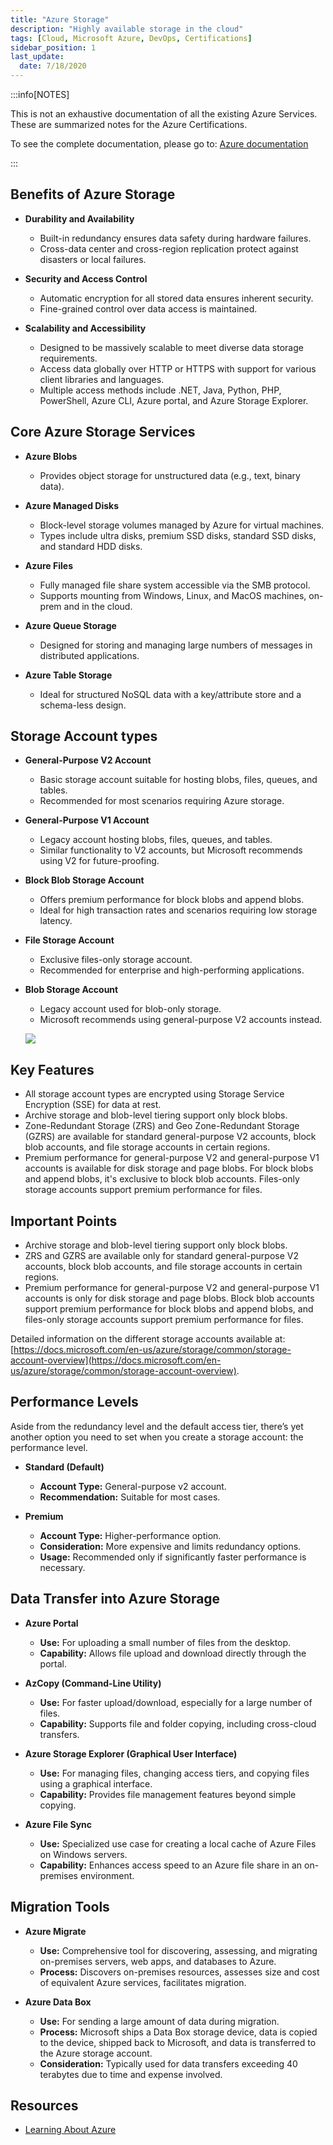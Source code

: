 ```yaml
---
title: "Azure Storage"
description: "Highly available storage in the cloud"
tags: [Cloud, Microsoft Azure, DevOps, Certifications]
sidebar_position: 1
last_update:
  date: 7/18/2020
---
```


:::info[NOTES]

This is not an exhaustive documentation of all the existing Azure Services. These are summarized notes for the Azure Certifications.

To see the complete documentation, please go to: [Azure documentation](https://learn.microsoft.com/en-us/azure/?product=popular)

:::



## Benefits of Azure Storage 

- **Durability and Availability**
   - Built-in redundancy ensures data safety during hardware failures.
   - Cross-data center and cross-region replication protect against disasters or local failures.

- **Security and Access Control**
   - Automatic encryption for all stored data ensures inherent security.
   - Fine-grained control over data access is maintained.

- **Scalability and Accessibility**
   - Designed to be massively scalable to meet diverse data storage requirements.
   - Access data globally over HTTP or HTTPS with support for various client libraries and languages.
   - Multiple access methods include .NET, Java, Python, PHP, PowerShell, Azure CLI, Azure portal, and Azure Storage Explorer.

## Core Azure Storage Services

- **Azure Blobs**
   - Provides object storage for unstructured data (e.g., text, binary data).

- **Azure Managed Disks**
   - Block-level storage volumes managed by Azure for virtual machines.
   - Types include ultra disks, premium SSD disks, standard SSD disks, and standard HDD disks.

- **Azure Files**
   - Fully managed file share system accessible via the SMB protocol.
   - Supports mounting from Windows, Linux, and MacOS machines, on-prem and in the cloud.

- **Azure Queue Storage**
   - Designed for storing and managing large numbers of messages in distributed applications.

- **Azure Table Storage**
   - Ideal for structured NoSQL data with a key/attribute store and a schema-less design.


## Storage Account types

- **General-Purpose V2 Account**
   - Basic storage account suitable for hosting blobs, files, queues, and tables.
   - Recommended for most scenarios requiring Azure storage.
  
- **General-Purpose V1 Account**
   - Legacy account hosting blobs, files, queues, and tables.
   - Similar functionality to V2 accounts, but Microsoft recommends using V2 for future-proofing.

- **Block Blob Storage Account**
   - Offers premium performance for block blobs and append blobs.
   - Ideal for high transaction rates and scenarios requiring low storage latency.

- **File Storage Account**
   - Exclusive files-only storage account.
   - Recommended for enterprise and high-performing applications.

- **Blob Storage Account**
   - Legacy account used for blob-only storage.
   - Microsoft recommends using general-purpose V2 accounts instead.

   <div class="img-center">

   ![](/img/docs/azure-storage-accountsss.png)

   </div>


## Key Features

- All storage account types are encrypted using Storage Service Encryption (SSE) for data at rest.
- Archive storage and blob-level tiering support only block blobs.
- Zone-Redundant Storage (ZRS) and Geo Zone-Redundant Storage (GZRS) are available for standard general-purpose V2 accounts, block blob accounts, and file storage accounts in certain regions.
- Premium performance for general-purpose V2 and general-purpose V1 accounts is available for disk storage and page blobs. For block blobs and append blobs, it's exclusive to block blob accounts. Files-only storage accounts support premium performance for files.

## Important Points

- Archive storage and blob-level tiering support only block blobs.
- ZRS and GZRS are available only for standard general-purpose V2 accounts, block blob accounts, and file storage accounts in certain regions.
- Premium performance for general-purpose V2 and general-purpose V1 accounts is only for disk storage and page blobs. Block blob accounts support premium performance for block blobs and append blobs, and files-only storage accounts support premium performance for files.

Detailed information on the different storage accounts available at: [https://docs.microsoft.com/en-us/azure/storage/common/storage-account-overview](https://docs.microsoft.com/en-us/azure/storage/common/storage-account-overview).


 

## Performance Levels

Aside from the redundancy level and the default access tier, there’s yet another option you need to set when you create a storage account: the performance level.

- **Standard (Default)**

   - **Account Type:** General-purpose v2 account.
   - **Recommendation:** Suitable for most cases.

- **Premium**

   - **Account Type:** Higher-performance option.
   - **Consideration:** More expensive and limits redundancy options.
   - **Usage:** Recommended only if significantly faster performance is necessary.


## Data Transfer into Azure Storage

- **Azure Portal**

   - **Use:** For uploading a small number of files from the desktop.
   - **Capability:** Allows file upload and download directly through the portal.

- **AzCopy (Command-Line Utility)**

   - **Use:** For faster upload/download, especially for a large number of files.
   - **Capability:** Supports file and folder copying, including cross-cloud transfers.

- **Azure Storage Explorer (Graphical User Interface)**

   - **Use:** For managing files, changing access tiers, and copying files using a graphical interface.
   - **Capability:** Provides file management features beyond simple copying.

- **Azure File Sync**

   - **Use:** Specialized use case for creating a local cache of Azure Files on Windows servers.
   - **Capability:** Enhances access speed to an Azure file share in an on-premises environment.

## Migration Tools


- **Azure Migrate**

   - **Use:** Comprehensive tool for discovering, assessing, and migrating on-premises servers, web apps, and databases to Azure.
   - **Process:** Discovers on-premises resources, assesses size and cost of equivalent Azure services, facilitates migration.

- **Azure Data Box**

   - **Use:** For sending a large amount of data during migration.
   - **Process:** Microsoft ships a Data Box storage device, data is copied to the device, shipped back to Microsoft, and data is transferred to the Azure storage account.
   - **Consideration:** Typically used for data transfers exceeding 40 terabytes due to time and expense involved.

 

## Resources 

- [Learning About Azure](https://cloudacademy.com/learning-paths/learning-about-azure-5663/)
